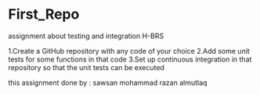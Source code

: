 # First_Repo
assignment about testing and integration H-BRS

1.Create a GitHub repository with any code of your choice 
2.Add some unit tests for some functions in that code
3.Set up continuous integration in that repository so that the unit tests can be executed

this assignment done by :
sawsan mohammad 
razan almutlaq
